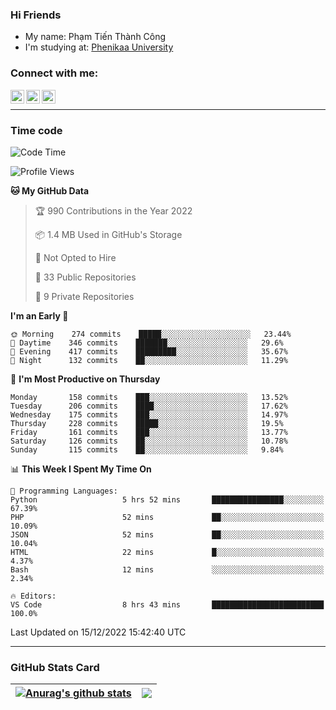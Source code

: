 ### Hi Friends

- My name: Phạm Tiến Thành Công
- I'm studying at: [Phenikaa University]


### Connect with me:
[<img align="left" alt="PhamTienThanhCong | Facebook" width="22px" src="https://upload.wikimedia.org/wikipedia/commons/thumb/1/16/Facebook-icon-1.png/640px-Facebook-icon-1.png" />][facebook]
[<img align="left" alt="PhamTienThanhCong | Zalo" width="22px" src="https://www.anphatpc.com.vn/template/anphat_2020v2/images/icon-zalo.jpg" />][zalo]
[<img align="left" alt="PhamTienThanhCong | LinkedIn" width="22px" src="https://cdn3.iconfinder.com/data/icons/inficons/512/linkedin.png" />][linkedin]

<br />

---

### Time code

<!--START_SECTION:waka-->
![Code Time](http://img.shields.io/badge/Code%20Time-804%20hrs%2059%20mins-blue)

![Profile Views](http://img.shields.io/badge/Profile%20Views-21-blue)

**🐱 My GitHub Data** 

> 🏆 990 Contributions in the Year 2022
 > 
> 📦 1.4 MB Used in GitHub's Storage 
 > 
> 🚫 Not Opted to Hire
 > 
> 📜 33 Public Repositories 
 > 
> 🔑 9 Private Repositories  
 > 
**I'm an Early 🐤** 

```text
🌞 Morning    274 commits    █████░░░░░░░░░░░░░░░░░░░░   23.44% 
🌆 Daytime    346 commits    ███████░░░░░░░░░░░░░░░░░░   29.6% 
🌃 Evening    417 commits    █████████░░░░░░░░░░░░░░░░   35.67% 
🌙 Night      132 commits    ██░░░░░░░░░░░░░░░░░░░░░░░   11.29%

```
📅 **I'm Most Productive on Thursday** 

```text
Monday       158 commits    ███░░░░░░░░░░░░░░░░░░░░░░   13.52% 
Tuesday      206 commits    ████░░░░░░░░░░░░░░░░░░░░░   17.62% 
Wednesday    175 commits    ███░░░░░░░░░░░░░░░░░░░░░░   14.97% 
Thursday     228 commits    █████░░░░░░░░░░░░░░░░░░░░   19.5% 
Friday       161 commits    ███░░░░░░░░░░░░░░░░░░░░░░   13.77% 
Saturday     126 commits    ██░░░░░░░░░░░░░░░░░░░░░░░   10.78% 
Sunday       115 commits    ██░░░░░░░░░░░░░░░░░░░░░░░   9.84%

```


📊 **This Week I Spent My Time On** 

```text
💬 Programming Languages: 
Python                   5 hrs 52 mins       ████████████████░░░░░░░░░   67.39% 
PHP                      52 mins             ██░░░░░░░░░░░░░░░░░░░░░░░   10.09% 
JSON                     52 mins             ██░░░░░░░░░░░░░░░░░░░░░░░   10.04% 
HTML                     22 mins             █░░░░░░░░░░░░░░░░░░░░░░░░   4.37% 
Bash                     12 mins             ░░░░░░░░░░░░░░░░░░░░░░░░░   2.34%

🔥 Editors: 
VS Code                  8 hrs 43 mins       █████████████████████████   100.0%

```


 Last Updated on 15/12/2022 15:42:40 UTC
<!--END_SECTION:waka-->

---

### GitHub Stats Card

| <a href="https://github.com/phamtienthanhcong"><img align="center" src="https://github-readme-stats.vercel.app/api?username=PhamTienThanhCong&show_icons=true&include_all_commits=true&theme=buefy&hide_border=true&theme=ocean_dark" alt="Anurag's github stats" /></a> | <a href="https://github.com/phamtienthanhcong"><img align="center" src="https://github-readme-stats.vercel.app/api/top-langs/?username=PhamTienThanhCong&layout=compact&theme=buefy&hide_border=true&theme=ocean_dark" /></a> |
| ------------- | ------------- |

[Phenikaa University]: https://phenikaa-uni.edu.vn/vi
[facebook]: https://www.facebook.com/phamtienthanhcong
[linkedin]: https://linkedin.com/in/phamtienthanhcong
[zalo]: https://zalo.me/0396396332
[tiktok]: https://www.tiktok.com/@phamtienthanhcong
[web]: https://github.com/PhamTienThanhCong/web_dev
[min project]: https://github.com/PhamTienThanhCong/Project-Of-Web
[c and cpp]: https://github.com/PhamTienThanhCong/Code_C_and_Cpro
[python]: https://github.com/PhamTienThanhCong/Python_beginer
